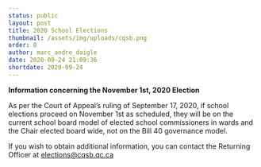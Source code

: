 ```yaml
---
status: public
layout: post
title: 2020 School Elections
thumbnail: /assets/img/uploads/cqsb.png
order: 0
author: marc_andre_daigle
date: 2020-09-24 21:09:36
shortdate: 2020-09-24
---
```

**Information concerning the November 1st, 2020 Election**

As per the Court of Appeal’s ruling of September 17, 2020, if school elections proceed on November 1st as scheduled, they will be on the current school board model of elected school commissioners in wards and the Chair elected board wide, not on the Bill 40 governance model.

If you wish to obtain additional information, you can contact the Returning Officer at [](mailto:elections@cqsb.qc.ca)elections@cqsb.qc.ca